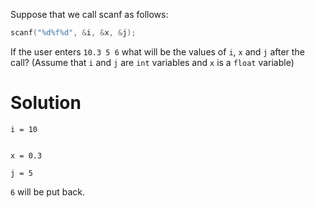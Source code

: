 Suppose that we call scanf as follows:

```c
scanf("%d%f%d", &i, &x, &j);
```
If the user enters 
`10.3 5 6`
what will be the values of `i`, `x` and `j` after the call? (Assume that `i` and `j` are `int` variables and `x` is a `float` variable)

# Solution

```
i = 10


x = 0.3

j = 5
```

`6` will be put back.

